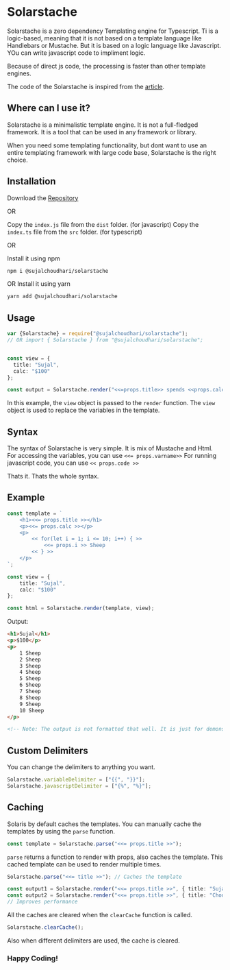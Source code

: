 Solarstache
===========
Solarstache is a zero dependency Templating engine for Typescript.
Ti is a logic-based, meaning that it is not based on a template language like Handlebars or Mustache.
But it is based on a logic language like Javascript. YOu can write javascript code to impliment logic.

Because of direct js code, the processing is faster than other template engines.

The code of the Solarstache is inspired from the [article](https://medium.com/wdstack/understanding-javascript-micro-templating-f37a37b3b40e).
## Where can I use it?
Solarstache is a minimalistic template engine. 
It is not a full-fledged framework. 
It is a tool that can be used in any framework or library.

When you need some templating functionality, but dont want to use an entire templating framework with large code base, 
Solarstache is the right choice.

## Installation
Download the [Repository](https://github.com/SujalChoudhari/Solarstache.git)

OR

Copy the `index.js` file from the `dist` folder. (for javascript)
Copy the `index.ts` file from the `src` folder. (for typescript)

OR

Install it using npm
```bash
npm i @sujalchoudhari/solarstache
```

OR 
Install it using yarn
```bash
yarn add @sujalchoudhari/solarstache
```

## Usage
```ts
var {Solarstache} = require("@sujalchoudhari/solarstache");
// OR import { Solarstache } from "@sujalchoudhari/solarstache";


const view = {
  title: "Sujal",
  calc: "$100"
};

const output = Solarstache.render("<<=props.title>> spends <<props.calc>>", view);
```

In this example, the `view` object is passed to the `render` function.
The `view` object is used to replace the variables in the template.

## Syntax
The syntax of Solarstache is very simple.
It is mix of Mustache and Html.
For accessing the variables, you can use `<<= props.varname>>`
For running javascript code, you can use `<< props.code >>`

Thats it. Thats the whole syntax.

## Example
```ts
const template = `
    <h1><<= props.title >></h1>
    <p><<= props.calc >></p>
    <p>
        << for(let i = 1; i <= 10; i++) { >> 
            <<= props.i >> Sheep
        << } >>
    </p>
`;

const view = {
    title: "Sujal",
    calc: "$100"
};

const html = Solarstache.render(template, view);
```
Output:
```html
<h1>Sujal</h1>
<p>$100</p>
<p>
    1 Sheep
    2 Sheep
    3 Sheep
    4 Sheep
    5 Sheep
    6 Sheep
    7 Sheep
    8 Sheep
    9 Sheep
    10 Sheep
</p>

<!-- Note: The output is not formatted that well. It is just for demonstration. -->
```

## Custom Delimiters
You can change the delimiters to anything you want.
```ts
Solarstache.variableDelimiter = ["{{", "}}"];
Solarstache.javascriptDelimiter = ["{%", "%}"];
```


## Caching
Solaris by default caches the templates.
You can manually cache the templates by using the `parse` function.
```ts
const template = Solarstache.parse("<<= props.title >>");
``` 
`parse` returns a function to render with props, also caches the template.
This cached template can be used to render multiple times.
```ts
Solarstache.parse("<<= title >>"); // Caches the template

const output1 = Solarstache.render("<<= props.title >>", { title: "Sujal" }); // Uses the cached template
const output2 = Solarstache.render("<<= props.title >>", { title: "Choudhari" }); // Uses the cached template
// Improves performance

```

All the caches are cleared when the `clearCache` function is called.
```ts
Solarstache.clearCache();
```
Also when different delimiters are used, the cache is cleared.

### Happy Coding!
